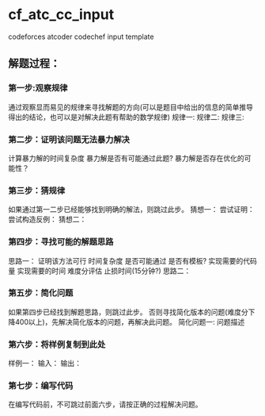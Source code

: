 # cf_atc_cc_input
codeforces atcoder codechef input template

## 解题过程：

### 第一步:观察规律
通过观察显而易见的规律来寻找解题的方向(可以是题目中给出的信息的简单推导得出的结论，也可以是对解决此题有帮助的数学规律)
规律一:
规律二:
规律三:

### 第二步：证明该问题无法暴力解决
计算暴力解的时间复杂度
暴力解是否有可能通过此题?
暴力解是否存在优化的可能性？

### 第三步：猜规律
如果通过第一二步已经能够找到明确的解法，则跳过此步。
猜想一：
尝试证明：
尝试构造反例：
猜想二：
### 第四步：寻找可能的解题思路
思路一：
证明该方法可行
时间复杂度
是否可能通过
是否有模板?
实现需要的代码量
实现需要的时间
难度分评估
止损时间(15分钟?)
思路二：
### 第五步：简化问题
如果第四步已经找到解题思路，则跳过此步。
否则寻找简化版本的问题(难度分下降400以上)，先解决简化版本的问题，再解决此问题。
简化问题一:
问题描述
### 第六步：将样例复制到此处
样例一：
输入：
输出：

### 第七步：编写代码
在编写代码前，不可跳过前面六步，请按正确的过程解决问题。
